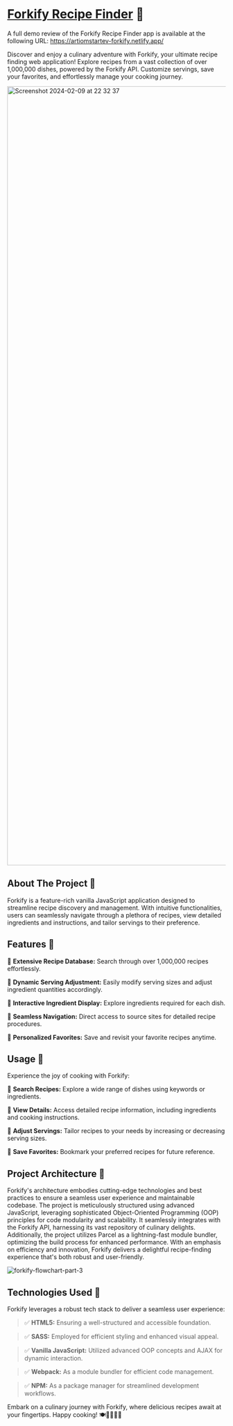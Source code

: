 # [Forkify Recipe Finder](https://artiomstartev-forkify.netlify.app/) :pizza:

A full demo review of the Forkify Recipe Finder app is available at the following URL: https://artiomstartev-forkify.netlify.app/

Discover and enjoy a culinary adventure with Forkify, your ultimate recipe finding web application!
Explore recipes from a vast collection of over 1,000,000 dishes, powered by the Forkify API. Customize servings, save your favorites, and effortlessly manage your cooking journey.

<img width="1792" alt="Screenshot 2024-02-09 at 22 32 37" src="https://github.com/ArtiomStartev/Forkify-App/assets/96334648/1cf94cac-9e99-4d2e-9488-018b441c728b">

## About The Project :hamburger:
Forkify is a feature-rich vanilla JavaScript application designed to streamline recipe discovery and management. With intuitive functionalities, users can seamlessly navigate through a plethora of recipes,
view detailed ingredients and instructions, and tailor servings to their preference.

## Features :doughnut:
:lollipop: **Extensive Recipe Database:** Search through over 1,000,000 recipes effortlessly.

:lollipop: **Dynamic Serving Adjustment:** Easily modify serving sizes and adjust ingredient quantities accordingly.

:lollipop: **Interactive Ingredient Display:** Explore ingredients required for each dish.

:lollipop: **Seamless Navigation:** Direct access to source sites for detailed recipe procedures.

:lollipop: **Personalized Favorites:** Save and revisit your favorite recipes anytime.

## Usage :cookie:
Experience the joy of cooking with Forkify:

:candy: **Search Recipes:** Explore a wide range of dishes using keywords or ingredients.

:candy: **View Details:** Access detailed recipe information, including ingredients and cooking instructions.

:candy: **Adjust Servings:** Tailor recipes to your needs by increasing or decreasing serving sizes.

:candy: **Save Favorites:** Bookmark your preferred recipes for future reference.

## Project Architecture 📁
Forkify's architecture embodies cutting-edge technologies and best practices to ensure a seamless user experience and maintainable codebase.
The project is meticulously structured using advanced JavaScript, leveraging sophisticated Object-Oriented Programming (OOP) principles for code modularity and scalability.
It seamlessly integrates with the Forkify API, harnessing its vast repository of culinary delights. Additionally, the project utilizes Parcel as a lightning-fast module bundler,
optimizing the build process for enhanced performance. With an emphasis on efficiency and innovation, Forkify delivers a delightful recipe-finding experience that's both robust and user-friendly.

![forkify-flowchart-part-3](https://github.com/ArtiomStartev/Forkify-App/assets/96334648/b8430f61-2686-4de4-ab51-6a47a0960f91)

## Technologies Used 🚀
Forkify leverages a robust tech stack to deliver a seamless user experience:

> :white_check_mark: **HTML5:** Ensuring a well-structured and accessible foundation.

> :white_check_mark: **SASS:** Employed for efficient styling and enhanced visual appeal.

> :white_check_mark: **Vanilla JavaScript:** Utilized advanced OOP concepts and AJAX for dynamic interaction.

> :white_check_mark: **Webpack:** As a module bundler for efficient code management.

> :white_check_mark: **NPM:** As a package manager for streamlined development workflows.

Embark on a culinary journey with Forkify, where delicious recipes await at your fingertips. Happy cooking! 🍽️👩‍🍳👨‍🍳
